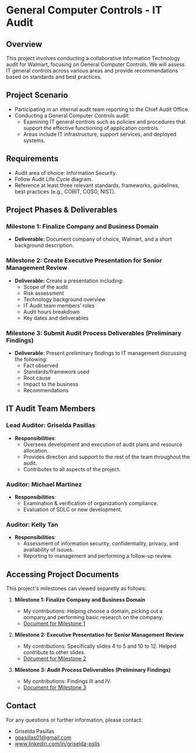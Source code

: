 # General Computer Controls - IT Audit

## Overview
This project involves conducting a collaborative Information Technology audit for Walmart, focusing on General Computer Controls. We will assess IT general controls across various areas and provide recommendations based on standards and best practices.

## Project Scenario
- Participating in an internal audit team reporting to the Chief Audit Office.
- Conducting a General Computer Controls audit:
  - Examining IT general controls such as policies and procedures that support the effective functioning of application controls.
  - Areas include IT infrastructure, support services, and deployed systems.

## Requirements
- Audit area of choice: Information Security.
- Follow Audit Life Cycle diagram.
- Reference at least three relevant standards, frameworks, guidelines, best practices (e.g., COBIT, COSO, NIST).

## Project Phases & Deliverables
### Milestone 1: Finalize Company and Business Domain
- **Deliverable:** Document company of choice, Walmart, and a short background description.

### Milestone 2: Create Executive Presentation for Senior Management Review
- **Deliverable:** Create a presentation including:
  - Scope of the audit
  - Risk assessment
  - Technology background overview
  - IT Audit team members’ roles
  - Audit hours breakdown
  - Key dates and deliverables

### Milestone 3: Submit Audit Process Deliverables (Preliminary Findings)
- **Deliverable:** Present preliminary findings to IT management discussing the following:
  - Fact observed
  - Standards/framework used
  - Root cause
  - Impact to the business
  - Recommendations

## IT Audit Team Members

### Lead Auditor: Griselda Pasillas
- **Responsibilities**:
  - Oversees development and execution of audit plans and resource allocation.
  - Provides direction and support to the rest of the team throughout the audit.
  - Contributes to all aspects of the project.

### Auditor: Michael Martinez
- **Responsibilities**:
  - Examination & verification of organization’s compliance.
  - Evaluation of SDLC or new development.

### Auditor: Kelly Tan
- **Responsibilities**:
  - Assessment of information security, confidentiality, privacy, and availability of issues.
  - Reporting to management and performing a follow-up review.   

## Accessing Project Documents

This project's milestones can viewed separetly as follows:

1. **Milestone 1: Finalize Company and Business Domain**
   - My contributions: Helping choose a domain, picking out a company,and performing basic research on the company. 
   - [Document for Milestone 1](https://github.com/gpasillas01/CyberSec-Projects-/raw/main/General%20Computer%20Control%20Audit/Company%20and%20Business%20Domain%20-%20Walmart)

3. **Milestone 2: Executive Presentation for Senior Management Review**
   - My contributions: Specifically slides 4 to 5 and 10 to 12. Helped contribute to other slides. 
   - [Document for Milestone 2](https://github.com/gpasillas01/CyberSec-Projects-/raw/main/General%20Computer%20Control%20Audit/Executive%20Presentation)

5. **Milestone 3: Audit Process Deliverables (Preliminary Findings)**
   - My contributions: Findings III and IV.
   - [Document for Milestone 3](https://github.com/gpasillas01/CyberSec-Projects-/raw/main/General%20Computer%20Control%20Audit/Audit%20Process%20Deliverable)

## Contact
 For any questions or further information, please contact: 
 - Griselda Pasillas
 - gpasillas01@gmail.com
 - www.linkedin.com/in/griselda-pslls
